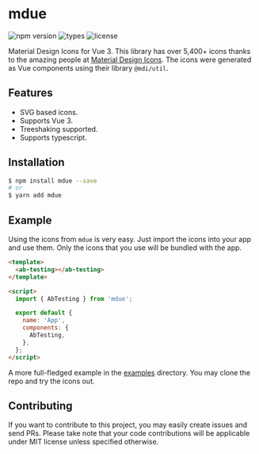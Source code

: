 # mdue

![npm version](https://badgen.net/npm/v/mdue) ![types](https://badgen.net/npm/types/mdue) ![license](https://badgen.net/npm/license/mdue)

Material Design Icons for Vue 3. This library has over 5,400+ icons thanks to the amazing people at [Material Design Icons](https://github.com/Templarian/MaterialDesign). The icons were generated as Vue components using their library `@mdi/util`.

## Features

- SVG based icons.
- Supports Vue 3.
- Treeshaking supported.
- Supports typescript.

## Installation

```sh
$ npm install mdue --save
# or
$ yarn add mdue
```

## Example

Using the icons from `mdue` is very easy. Just import the icons into your app and use them. Only the icons that you use will be bundled with the app.

```html
<template>
  <ab-testing></ab-testing>
</template>

<script>
  import { AbTesting } from 'mdue';

  export default {
    name: 'App',
    components: {
      AbTesting,
    },
  };
</script>
```

A more full-fledged example in the [examples](../example) directory. You may clone the repo and try the icons out.

## Contributing

If you want to contribute to this project, you may easily create issues and send PRs. Please take note that your code contributions will be applicable under MIT license unless specified otherwise.
